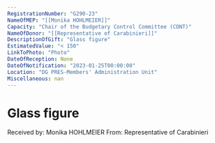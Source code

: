 ```yaml
---
RegistrationNumber: "G290-23"
NameOfMEP: "[[Monika HOHLMEIER]]"
Capacity: "Chair of the Budgetary Control Committee (CONT)"
NameOfDonor: "[[Representative of Carabinieri]]"
DescriptionOfGift: "Glass figure"
EstimatedValue: "< 150"
LinkToPhoto: "Photo"
DateOfReception: None
DateOfNotification: "2023-01-25T00:00:00"
Location: "DG PRES-Members' Administration Unit"
Miscellaneous: nan
---
```


# Glass figure

Received by: Monika HOHLMEIER
From: Representative of Carabinieri

